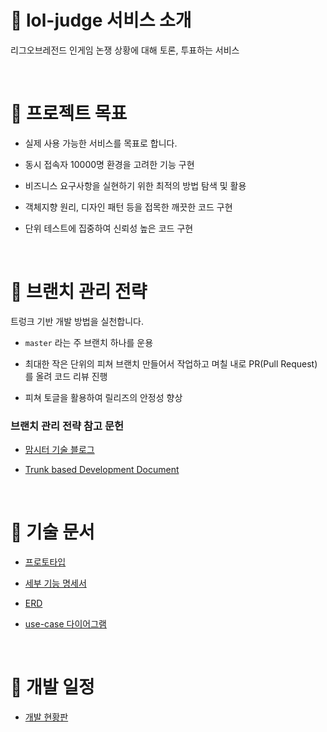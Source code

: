 # 👋 lol-judge 서비스 소개

리그오브레전드 인게임 논쟁 상황에 대해 토론, 투표하는 서비스

<br/>

# :dart: 프로젝트 목표
- 실제 사용 가능한 서비스를 목표로 합니다.

- 동시 접속자 10000명 환경을 고려한 기능 구현

- 비즈니스 요구사항을 실현하기 위한 최적의 방법 탐색 및 활용

- 객체지향 원리, 디자인 패턴 등을 접목한 깨끗한 코드 구현

- 단위 테스트에 집중하여 신뢰성 높은 코드 구현

<br/>

# 🔀 브랜치 관리 전략
트렁크 기반 개발 방법을 실천합니다.

- `master` 라는 주 브랜치 하나를 운용

- 최대한 작은 단위의 피쳐 브랜치 만들어서 작업하고 며칠 내로 PR(Pull Request)를 올려 코드 리뷰 진행

- 피쳐 토글을 활용하여 릴리즈의 안정성 향상

### 브랜치 관리 전략 참고 문헌
- [맘시터 기술 블로그](https://tech.mfort.co.kr/blog/2022-08-05-trunk-based-development/)

- [Trunk based Development Document](https://trunkbaseddevelopment.com/)

<br/>

# 📑 기술 문서
- [프로토타입](https://ovenapp.io/view/p7rtuX2Mob2J9Fy1S45aQQCQtcKLOFSh/aFM0B)

- [세부 기능 명세서](https://github.com/f-lab-edu/lol-judge/wiki/%EC%84%B8%EB%B6%80-%EA%B8%B0%EB%8A%A5-%EB%AA%85%EC%84%B8%EC%84%9C)

- [ERD](https://github.com/f-lab-edu/lol-judge/wiki/ERD-%EC%84%A4%EA%B3%84)

- [use-case 다이어그램](https://github.com/f-lab-edu/lol-judge/wiki/usecase-%EB%8B%A4%EC%9D%B4%EC%96%B4%EA%B7%B8%EB%9E%A8)

<br/>

# 🚀 개발 일정
- [개발 현황판](https://github.com/f-lab-edu/lol-judge/wiki/%ED%94%84%EB%A1%9C%EC%A0%9D%ED%8A%B8-%EC%9D%BC%EC%A0%95)
